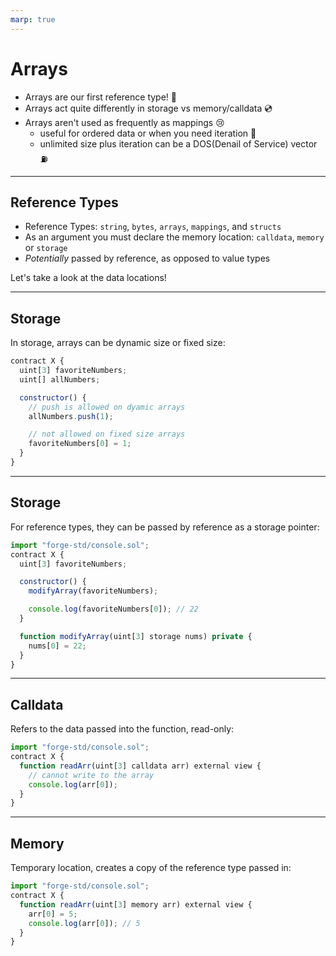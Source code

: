 ```yaml
---
marp: true
---
```


# Arrays

- Arrays are our first reference type! 🎊
- Arrays act quite differently in storage vs memory/calldata 💿
- Arrays aren't used as frequently as mappings 😢
  - useful for ordered data or when you need iteration 🔢
  - unlimited size plus iteration can be a DOS(Denail of Service) vector ⛽️

---

## Reference Types

- Reference Types: `string`, `bytes`, `arrays`, `mappings`, and `structs`
- As an argument you must declare the memory location: `calldata`, `memory` or `storage`
- _Potentially_ passed by reference, as opposed to value types

Let's take a look at the data locations!

---

## Storage

In storage, arrays can be dynamic size or fixed size:

```js
contract X {
  uint[3] favoriteNumbers;
  uint[] allNumbers;

  constructor() {
    // push is allowed on dyamic arrays
    allNumbers.push(1);

    // not allowed on fixed size arrays
    favoriteNumbers[0] = 1;
  }
}
```

---

## Storage

For reference types, they can be passed by reference as a storage pointer:

```js
import "forge-std/console.sol";
contract X {
  uint[3] favoriteNumbers;

  constructor() {
    modifyArray(favoriteNumbers);

    console.log(favoriteNumbers[0]); // 22
  }

  function modifyArray(uint[3] storage nums) private {
    nums[0] = 22;
  }
}
```

---

## Calldata

Refers to the data passed into the function, read-only:

```js
import "forge-std/console.sol";
contract X {
  function readArr(uint[3] calldata arr) external view {
    // cannot write to the array
    console.log(arr[0]);
  }
}
```

---

## Memory

Temporary location, creates a copy of the reference type passed in:

```js
import "forge-std/console.sol";
contract X {
  function readArr(uint[3] memory arr) external view {
    arr[0] = 5;
    console.log(arr[0]); // 5
  }
}
```
